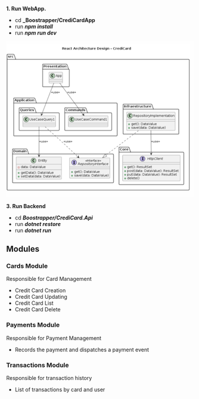**1. Run WebApp.**   
- cd **_Boostrapper/CrediCardApp**
- run **_npm install_**
- run **_npm run dev_**

![App Application](/design.png)

**3. Run Backend**  
- cd **_Boostrapper/CrediCard.Api_**
- run **_dotnet restore_**
- run **_dotnet run_**


## Modules

### Cards Module

Responsible for Card Management

- Credit Card Creation
- Credit Card Updating
- Credit Card List
- Credit Card Delete

### Payments Module

Responsible for Payment Management

- Records the payment and dispatches a payment event


### Transactions Module

Responsible for transaction history

- List of transactions by card and user